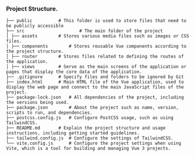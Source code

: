 ### Project Structure.
    
    ├── public 			# This folder is used to store files that need to be publicly accessible
    ├── src                     # The main folder of the project
    │ ├── assets		# Stores various media files such as images or CSS files.
    │ ├── components		# Stores reusable Vue components according to the project structure.
    │ ├── router		# Stores files related to defining the routes of the application.
    │ ├── views			# Serve as the main screens of the application or pages that display the core data of the application.
    ├── .gitignore		# Specify files and folders to be ignored by Git
    ├── index.html		# Main HTML file of the Vue application, used to display the web page and connect to the main JavaScript files of the project.
    ├── package-lock.json	# All dependencies of the project, including the versions being used.
    ├── package.json		# About the project such as name, version, scripts to run, and dependencies.
    ├── postcss.config.js	# Configure PostCSS usage, such as using TailwindCSS.
    ├── README.md		# Explain the project structure and usage instructions, including getting started guidelines.
    ├── tailwind.config.js	# Configure the settings of TailwindCSS.
    └── vite.config.js		# Configure the project settings when using Vite, which is a tool for building and managing Vue 3 projects.